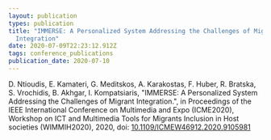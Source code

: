 ```yaml
---
layout: publication
types: publication
title: "IMMERSE: A Personalized System Addressing the Challenges of Migrant
  Integration"
date: 2020-07-09T22:23:12.912Z
tags: conference_publications
publication_date: 2020-07-10
---
```

D. Ntioudis, E. Kamateri, G. Meditskos, A. Karakostas, F. Huber, R. Bratska, S. Vrochidis, B. Akhgar, I. Kompatsiaris, "IMMERSE: A Personalized System Addressing the Challenges of Migrant Integration.", in Proceedings of the IEEE International Conference on Multimedia and Expo (ICME2020), Workshop on ICT and Multimedia Tools for Migrants Inclusion in Host societies (WIMMIH2020), 2020, doi: [10.1109/ICMEW46912.2020.9105981](https://doi.org/10.1109/ICMEW46912.2020.9105981)